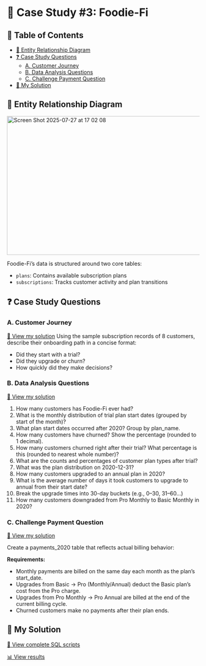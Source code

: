 # 🥑 Case Study #3: Foodie-Fi

## 📕 Table of Contents
- [🔐 Entity Relationship Diagram](#-entity-relationship-diagram)
- [❓ Case Study Questions](#-case-study-questions)
  - [A. Customer Journey](#a-customer-journey)
  - [B. Data Analysis Questions](#b-data-analysis-questions)
  - [C. Challenge Payment Question](#c-challenge-payment-question)
- [🚀 My Solution](#-my-solution)

## 🔐 Entity Relationship Diagram
<img width="751" height="362" alt="Screen Shot 2025-07-27 at 17 02 08" src="https://github.com/user-attachments/assets/c28fb53b-4ef1-417c-9314-f430b6cd0e80" />

Foodie-Fi’s data is structured around two core tables:
- `plans`: Contains available subscription plans
- `subscriptions`: Tracks customer activity and plan transitions

## ❓ Case Study Questions

### A. Customer Journey
[📄 View my solution](https://github.com/QuyenNguyen0611/8-Week-SQL-Challenge/blob/main/Case%20study%203%20-%20Foodie_Fi/Solution/A.%20Customer%20Journey.md)
Using the sample subscription records of 8 customers, describe their onboarding path in a concise format:
- Did they start with a trial?
- Did they upgrade or churn?
- How quickly did they make decisions?

### B. Data Analysis Questions
[📄 View my solution](https://github.com/QuyenNguyen0611/8-Week-SQL-Challenge/blob/main/Case%20study%203%20-%20Foodie_Fi/Solution/B.%20Data%20Analysis%20Questions.md)
1. How many customers has Foodie-Fi ever had?
2. What is the monthly distribution of trial plan start dates (grouped by start of the month)?
3. What plan start dates occurred after 2020? Group by plan_name.
4. How many customers have churned? Show the percentage (rounded to 1 decimal).
5. How many customers churned right after their trial? What percentage is this (rounded to nearest whole number)?
6. What are the counts and percentages of customer plan types after trial?
7. What was the plan distribution on 2020-12-31?
8. How many customers upgraded to an annual plan in 2020?
9. What is the average number of days it took customers to upgrade to annual from their start date?
10. Break the upgrade times into 30-day buckets (e.g., 0–30, 31–60...)
11. How many customers downgraded from Pro Monthly to Basic Monthly in 2020?

### C. Challenge Payment Question
[📄 View my solution](https://github.com/QuyenNguyen0611/8-Week-SQL-Challenge/blob/main/Case%20study%203%20-%20Foodie_Fi/Solution/C.%20Challenge%20Payment%20Question.md)

Create a payments_2020 table that reflects actual billing behavior:

**Requirements:**
- Monthly payments are billed on the same day each month as the plan’s start_date.
- Upgrades from Basic → Pro (Monthly/Annual) deduct the Basic plan’s cost from the Pro charge.
- Upgrades from Pro Monthly → Pro Annual are billed at the end of the current billing cycle.
- Churned customers make no payments after their plan ends.

## 🚀 My Solution
[📜 View complete SQL scripts](https://github.com/QuyenNguyen0611/8-Week-SQL-Challenge/tree/main/Case%20study%203%20-%20Foodie_Fi/Syntax)

[📊 View results](https://github.com/QuyenNguyen0611/8-Week-SQL-Challenge/tree/main/Case%20study%203%20-%20Foodie_Fi/Solution)



